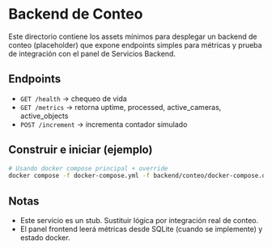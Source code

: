 # Backend de Conteo

Este directorio contiene los assets mínimos para desplegar un backend de conteo (placeholder) que expone endpoints simples para métricas y prueba de integración con el panel de Servicios Backend.

## Endpoints
- `GET /health` -> chequeo de vida
- `GET /metrics` -> retorna uptime, processed, active_cameras, active_objects
- `POST /increment` -> incrementa contador simulado

## Construir e iniciar (ejemplo)

```bash
# Usando docker compose principal + override
docker compose -f docker-compose.yml -f backend/conteo/docker-compose.override.conteo.yml up -d --build conteo-backend
```

## Notas
- Este servicio es un stub. Sustituir lógica por integración real de conteo.
- El panel frontend leerá métricas desde SQLite (cuando se implemente) y estado docker.
